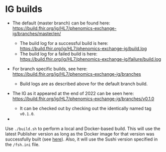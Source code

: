 # IG builds

- The default (master branch) can be found here: https://build.fhir.org/ig/HL7/phenomics-exchange-ig/branches/master/en/
  - The build log for a successful build is here: https://build.fhir.org/ig/HL7/phenomics-exchange-ig/build.log
  - The build log for a failed build is here: https://build.fhir.org/ig/HL7/phenomics-exchange-ig/failure/build.log
- For branch specific builds, see here: https://build.fhir.org/ig/HL7/phenomics-exchange-ig/branches
  - Build logs are as described above for the default branch build.

- The IG as it appeared at the end of 2022 can be seen here: https://build.fhir.org/ig/HL7/phenomics-exchange-ig/branches/v0.1.0
  - It can be checked out by checking out the identically named tag `v0.1.0`.
- 

Use `./build.sh` to perform a local and Docker-based build. This will use the latest Publisher version as long as the Docker image for that version was successfully built (see [here](https://hub.docker.com/r/sessaid/ig-publisher/tags)). Also, it will use the Sushi version specified in the `/fsh.ini` file.


